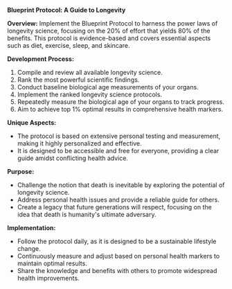 **Blueprint Protocol: A Guide to Longevity**

**Overview:**
Implement the Blueprint Protocol to harness the power laws of longevity science, focusing on the 20% of effort that yields 80% of the benefits. This protocol is evidence-based and covers essential aspects such as diet, exercise, sleep, and skincare. 

**Development Process:**
1. Compile and review all available longevity science.
2. Rank the most powerful scientific findings.
3. Conduct baseline biological age measurements of your organs.
4. Implement the ranked longevity science protocols.
5. Repeatedly measure the biological age of your organs to track progress.
6. Aim to achieve top 1% optimal results in comprehensive health markers.

**Unique Aspects:**
- The protocol is based on extensive personal testing and measurement, making it highly personalized and effective.
- It is designed to be accessible and free for everyone, providing a clear guide amidst conflicting health advice.

**Purpose:**
- Challenge the notion that death is inevitable by exploring the potential of longevity science.
- Address personal health issues and provide a reliable guide for others.
- Create a legacy that future generations will respect, focusing on the idea that death is humanity's ultimate adversary.

**Implementation:**
- Follow the protocol daily, as it is designed to be a sustainable lifestyle change.
- Continuously measure and adjust based on personal health markers to maintain optimal results.
- Share the knowledge and benefits with others to promote widespread health improvements.
